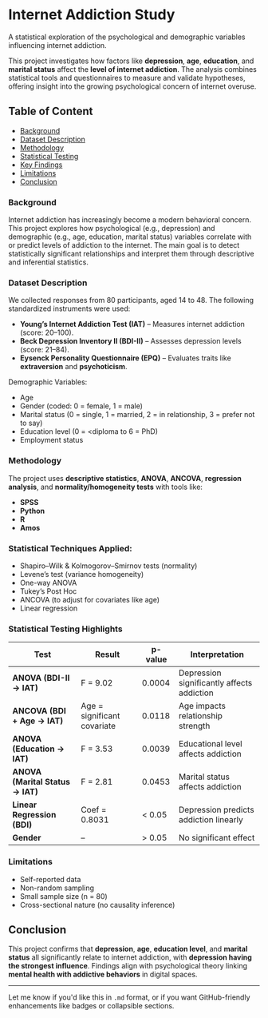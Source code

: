 # Internet Addiction Study

A statistical exploration of the psychological and demographic variables influencing internet addiction.

This project investigates how factors like **depression**, **age**, **education**, and **marital status** affect the **level of internet addiction**. The analysis combines statistical tools and questionnaires to measure and validate hypotheses, offering insight into the growing psychological concern of internet overuse.

## Table of Content

* [Background](https://github.com/KimiyaVahidMotlagh/DataAnalysis_Project/blob/main/README.md#background)
* [Dataset Description](https://github.com/KimiyaVahidMotlagh/DataAnalysis_Project/background)
* [Methodology](https://github.com/KimiyaVahidMotlagh/DataAnalysis_Project/background)
* [Statistical Testing](https://github.com/KimiyaVahidMotlagh/DataAnalysis_Project/background)
* [Key Findings](https://github.com/KimiyaVahidMotlagh/DataAnalysis_Project/background)
* [Limitations](https://github.com/KimiyaVahidMotlagh/DataAnalysis_Project/background)
* [Conclusion](https://github.com/KimiyaVahidMotlagh/DataAnalysis_Project/conclusion)

### Background

Internet addiction has increasingly become a modern behavioral concern. This project explores how psychological (e.g., depression) and demographic (e.g., age, education, marital status) variables correlate with or predict levels of addiction to the internet. The main goal is to detect statistically significant relationships and interpret them through descriptive and inferential statistics.

### Dataset Description

We collected responses from 80 participants, aged 14 to 48. The following standardized instruments were used:

* **Young’s Internet Addiction Test (IAT)** – Measures internet addiction (score: 20–100).
* **Beck Depression Inventory II (BDI-II)** – Assesses depression levels (score: 21–84).
* **Eysenck Personality Questionnaire (EPQ)** – Evaluates traits like **extraversion** and **psychoticism**.
  
Demographic Variables:
* Age
* Gender (coded: 0 = female, 1 = male)
* Marital status (0 = single, 1 = married, 2 = in relationship, 3 = prefer not to say)
* Education level (0 = \<diploma to 6 = PhD)
* Employment status

### Methodology

The project uses **descriptive statistics**, **ANOVA**, **ANCOVA**, **regression analysis**, and **normality/homogeneity tests** with tools like:

* **SPSS**
* **Python**
* **R**
* **Amos**

### Statistical Techniques Applied:

* Shapiro–Wilk & Kolmogorov–Smirnov tests (normality)
* Levene’s test (variance homogeneity)
* One-way ANOVA
* Tukey’s Post Hoc
* ANCOVA (to adjust for covariates like age)
* Linear regression

### Statistical Testing Highlights

| Test                             | Result                      | p-value | Interpretation                             |
| -------------------------------- | --------------------------- | ------- | ------------------------------------------ |
| **ANOVA (BDI-II → IAT)**         | F = 9.02                    | 0.0004  | Depression significantly affects addiction |
| **ANCOVA (BDI + Age → IAT)**     | Age = significant covariate | 0.0118  | Age impacts relationship strength          |
| **ANOVA (Education → IAT)**      | F = 3.53                    | 0.0039  | Educational level affects addiction        |
| **ANOVA (Marital Status → IAT)** | F = 2.81                    | 0.0453  | Marital status affects addiction           |
| **Linear Regression (BDI)**      | Coef = 0.8031               | < 0.05  | Depression predicts addiction linearly     |
| **Gender**                       | –                           | > 0.05  | No significant effect                      |


### Limitations

* Self-reported data
* Non-random sampling
* Small sample size (n = 80)
* Cross-sectional nature (no causality inference)

## Conclusion

This project confirms that **depression**, **age**, **education level**, and **marital status** all significantly relate to internet addiction, with **depression having the strongest influence**. Findings align with psychological theory linking **mental health with addictive behaviors** in digital spaces.

---

Let me know if you'd like this in `.md` format, or if you want GitHub-friendly enhancements like badges or collapsible sections.
